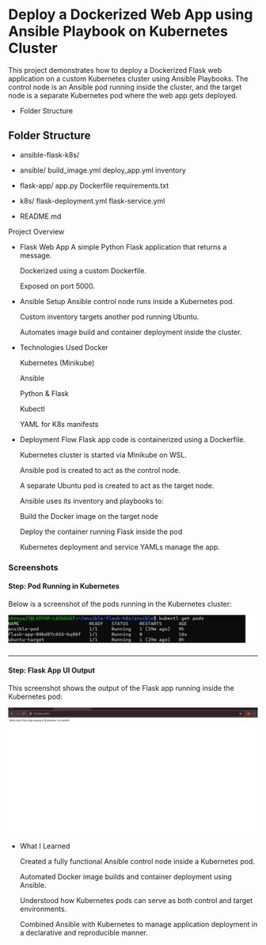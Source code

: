 # Deploy a Dockerized Web App using Ansible Playbook on Kubernetes Cluster

This project demonstrates how to deploy a Dockerized Flask web application on a custom Kubernetes cluster using Ansible Playbooks. The control node is an Ansible pod running inside the cluster, and the target node is a separate Kubernetes pod where the web app gets deployed.

- Folder Structure
## Folder Structure

- ansible-flask-k8s/
 - ansible/
   build_image.yml
   deploy_app.yml
   inventory

 - flask-app/
  app.py
  Dockerfile
  requirements.txt

 - k8s/
  flask-deployment.yml
  flask-service.yml

 - README.md


  
  Project Overview

- Flask Web App
  A simple Python Flask application that returns a message.

  Dockerized using a custom Dockerfile.

  Exposed on port 5000.

- Ansible Setup
  Ansible control node runs inside a Kubernetes pod.

  Custom inventory targets another pod running Ubuntu.

  Automates image build and container deployment inside the cluster.

- Technologies Used
  Docker

  Kubernetes (Minikube)

  Ansible

  Python & Flask

  Kubectl

  YAML for K8s manifests

- Deployment Flow
  Flask app code is containerized using a Dockerfile.

  Kubernetes cluster is started via Minikube on WSL.

  Ansible pod is created to act as the control node.

  A separate Ubuntu pod is created to act as the target node.

  Ansible uses its inventory and playbooks to:

  Build the Docker image on the target node

  Deploy the container running Flask inside the pod

  Kubernetes deployment and service YAMLs manage the app.


### Screenshots

####  Step: Pod Running in Kubernetes

Below is a screenshot of the pods running in the Kubernetes cluster:

![Kubernetes Pods Running](screenshots/k8s-pod-running.png)

---

####  Step: Flask App UI Output

This screenshot shows the output of the Flask app running inside the Kubernetes pod:

![Flask UI Output](screenshots/flask-app-k8s-ui.png)

  
  

- What I Learned
 
   Created a fully functional Ansible control node inside a Kubernetes pod.

   Automated Docker image builds and container deployment using Ansible.

   Understood how Kubernetes pods can serve as both control and target environments.

   Combined Ansible with Kubernetes to manage application deployment in a declarative and reproducible manner.

